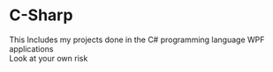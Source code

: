# C-Sharp
This Includes my projects done in the C# programming language
WPF applications
<br>
Look at your own risk
